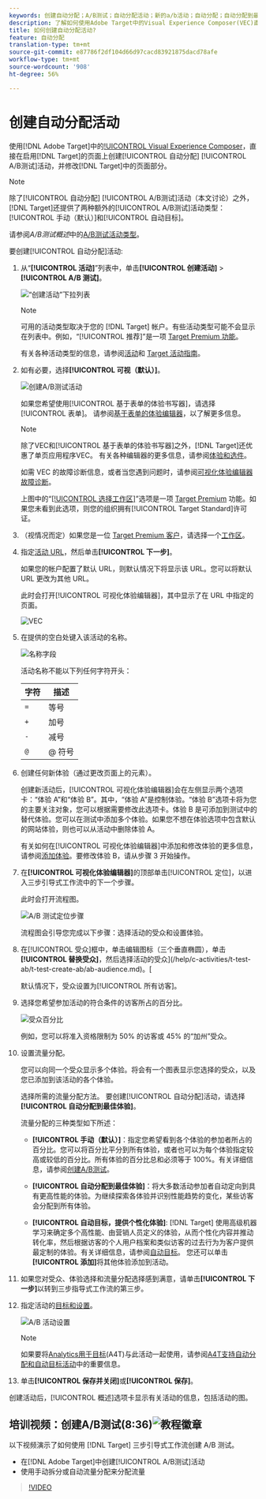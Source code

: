 ```yaml
---
keywords: 创建自动分配；A/B测试；自动分配活动；新的a/b活动；自动分配；自动分配到最佳体验；分配；自动分配
description: 了解如何使用Adobe Target中的Visual Experience Composer(VEC)直接在启用目标的页面上创建自动分配A/B测试活动。
title: 如何创建自动分配活动?
feature: 自动分配
translation-type: tm+mt
source-git-commit: e87786f2df104d66d97cacd83921875dacd78afe
workflow-type: tm+mt
source-wordcount: '908'
ht-degree: 56%

---
```



# 创建自动分配活动

使用[!DNL Adobe Target]中的[!UICONTROL  Visual Experience Composer](VEC)，直接在启用[!DNL Target]的页面上创建[!UICONTROL 自动分配] [!UICONTROL  A/B测试]活动，并修改[!DNL Target]中的页面部分。

>[!NOTE]
>
>除了[!UICONTROL 自动分配] [!UICONTROL A/B测试]活动（本文讨论）之外，[!DNL Target]还提供了两种额外的[!UICONTROL A/B测试]活动类型：[!UICONTROL 手动（默认）]和[!UICONTROL 自动目标]。
>
>请参阅&#x200B;*A/B测试概述*&#x200B;中的[A/B测试活动类型](/help/c-activities/t-test-ab/test-ab.md#types)。

要创建[!UICONTROL 自动分配]活动:

1. 从“**[!UICONTROL 活动]**”列表中，单击&#x200B;**[!UICONTROL 创建活动]** > **[!UICONTROL A/B 测试]**。

   ![“创建活动”下拉列表](/help/c-activities/t-test-ab/t-test-create-ab/assets/ab_select-new.png)

   >[!NOTE]
   >
   >可用的活动类型取决于您的 [!DNL Target] 帐户。有些活动类型可能不会显示在列表中。例如，“[!UICONTROL 推荐]”是一项 [Target Premium 功能](/help/c-intro/intro.md#premium)。
   >
   >有关各种活动类型的信息，请参阅[活动](/help/c-activities/activities.md)和 [Target 活动指南](/help/c-activities/target-activities-guide.md)。

1. 如有必要，选择&#x200B;**[!UICONTROL 可视（默认）]**。

   ![创建A/B测试活动](/help/c-activities/t-test-ab/t-test-create-ab/assets/create-ab.png)

   如果您希望使用[!UICONTROL 基于表单的体验书写器]，请选择[!UICONTROL 表单]。 请参阅[基于表单的体验编辑器](/help/c-experiences/form-experience-composer.md)，以了解更多信息。

   >[!NOTE]
   >
   >除了VEC和[!UICONTROL 基于表单的体验书写器]之外，[!DNL Target]还优惠了单页应用程序VEC。 有关各种编辑器的更多信息，请参阅[体验和选件](/help/c-experiences/experiences.md)。
   >
   >如需 VEC 的故障诊断信息，或者当您遇到问题时，请参阅[可视化体验编辑器故障诊断](/help/c-experiences/c-visual-experience-composer/r-troubleshoot-composer/troubleshoot-composer.md)。
   >
   >上图中的“[[!UICONTROL 选择工作区]](/help/administrating-target/c-user-management/property-channel/property-channel.md)”选项是一项 [Target Premium](/help/c-intro/intro.md) 功能。如果您未看到此选项，则您的组织拥有[!UICONTROL Target Standard]许可证。

1. （视情况而定）如果您是一位 [Target Premium 客户](/help/c-intro/intro.md#premium)，请选择一个[工作区](/help/administrating-target/c-user-management/property-channel/property-channel.md)。

1. 指定[活动 URL](/help/c-activities/t-test-ab/t-test-create-ab/ab-activity-url.md)，然后单击&#x200B;**[!UICONTROL 下一步]**。

   如果您的帐户配置了默认 URL，则默认情况下将显示该 URL。您可以将默认 URL 更改为其他 URL。

   此时会打开[!UICONTROL 可视化体验编辑器]，其中显示了在 URL 中指定的页面。

   ![VEC](/help/c-activities/t-test-ab/t-test-create-ab/assets/vec-new.png)

1. 在提供的空白处键入该活动的名称。

   ![名称字段](/help/c-activities/t-test-ab/t-test-create-ab/assets/ab_newname-new.png)

   活动名称不能以下列任何字符开头：

   | 字符 | 描述 |
   |--- |--- |
   | `=` | 等号 |
   | `+` | 加号 |
   | `-` | 减号 |
   | `@` | @ 符号 |

1. 创建任何新体验（通过更改页面上的元素）。

   创建新活动后，[!UICONTROL 可视化体验编辑器]会在左侧显示两个选项卡：“体验 A”和“体验 B”。其中，“体验 A”是控制体验。“体验 B”选项卡将为您的主要关注对象，您可以根据需要修改此选项卡。体验 B 是可添加到测试中的替代体验。您可以在测试中添加多个体验。如果您不想在体验选项中包含默认的网站体验，则也可以从活动中删除体验 A。

   有关如何在[!UICONTROL 可视化体验编辑器]中添加和修改体验的更多信息，请参阅[添加体验](/help/c-activities/t-test-ab/t-test-create-ab/ab-add-experience.md)。要修改体验 B，请从步骤 3 开始操作。

1. 在&#x200B;**[!UICONTROL 可视化体验编辑器]**&#x200B;的顶部单击[!UICONTROL 定位]，以进入三步引导式工作流中的下一个步骤。

   此时会打开流程图。

   ![A/B 测试定位步骤](/help/c-activities/t-test-ab/t-test-create-ab/assets/ab_flow-new.png)

   流程图会引导您完成以下步骤：选择活动的受众和设置体验。

1. 在[!UICONTROL 受众]框中，单击编辑图标（三个垂直椭圆），单击&#x200B;**[!UICONTROL 替换受众]**，然后选择活动的受众](/help/c-activities/t-test-ab/t-test-create-ab/ab-audience.md)。[

   默认情况下，受众设置为[!UICONTROL 所有访客]。

1. 选择您希望参加活动的符合条件的访客所占的百分比。

   ![受众百分比](/help/c-activities/t-test-ab/t-test-create-ab/assets/audperc-new.png)

   例如，您可以将准入资格限制为 50% 的访客或 45% 的“加州”受众。

1. 设置流量分配。

   您可以向同一个受众显示多个体验。将会有一个图表显示您选择的受众，以及您已添加到该活动的各个体验。

   选择所需的流量分配方法。 要创建[!UICONTROL 自动分配]活动，请选择&#x200B;**[!UICONTROL 自动分配到最佳体验]**。

   流量分配的三种类型如下所述：

   * **[!UICONTROL 手动（默认）]**：指定您希望看到各个体验的参加者所占的百分比。您可以将百分比平分到所有体验，或者也可以为每个体验指定较高或较低的百分比。所有体验的百分比总和必须等于 100%。有关详细信息，请参阅[创建A/B测试](/help/c-activities/t-test-ab/t-test-create-ab/test-create-ab.md)。

   * **[!UICONTROL 自动分配到最佳体验]**：将大多数活动参加者自动定向到具有更高性能的体验。为继续探索各体验并识别性能趋势的变化，某些访客会分配到所有体验。

   * **[!UICONTROL 自动目标，提供个性化体验]**: [!DNL Target] 使用高级机器学习来确定多个高性能、由营销人员定义的体验，从而个性化内容并推动转化率，然后根据访客的个人用户档案和类似访客的过去行为为客户提供最定制的体验。有关详细信息，请参阅[自动目标](/help/c-activities/auto-target/auto-target-to-optimize.md)。
   您还可以单击&#x200B;**[!UICONTROL 添加]**&#x200B;将其他体验添加到活动。

1. 如果您对受众、体验选择和流量分配选择感到满意，请单击&#x200B;**[!UICONTROL 下一步]**&#x200B;以转到三步指导式工作流的第三步。

1. 指定活动的[目标和设置](/help/c-activities/t-test-ab/t-test-create-ab/ab-goals-and-settings.md)。

   ![A/B 活动设置](/help/c-activities/t-test-ab/t-test-create-ab/assets/ab_settings-new.png)

   >[!NOTE]
   >
   >如果要将[Analytics用于目标](/help/c-integrating-target-with-mac/a4t/a4t.md)(A4T)与此活动一起使用，请参阅[A4T支持自动分配和自动目标活动](/help/c-integrating-target-with-mac/a4t/a4t-at-aa.md)中的重要信息。

1. 单击&#x200B;**[!UICONTROL 保存并关闭]**&#x200B;或&#x200B;**[!UICONTROL 保存]**。

创建活动后，[!UICONTROL 概述]选项卡显示有关活动的信息，包括活动的图。

## 培训视频：创建A/B测试(8:36)![教程徽章](/help/assets/tutorial.png)

以下视频演示了如何使用 [!DNL Target] 三步引导式工作流创建 A/B 测试。

* 在[!DNL Adobe Target]中创建[!UICONTROL A/B测试]活动
* 使用手动拆分或自动流量分配来分配流量

>[!VIDEO](https://video.tv.adobe.com/v/17391)